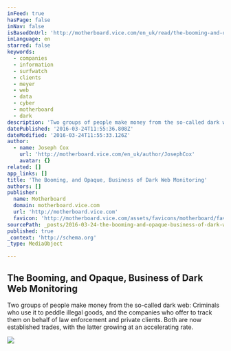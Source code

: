 ```yaml
---
inFeed: true
hasPage: false
inNav: false
isBasedOnUrl: 'http://motherboard.vice.com/en_uk/read/the-booming-and-opaque-business-of-dark-web-monitoring'
inLanguage: en
starred: false
keywords:
  - companies
  - information
  - surfwatch
  - clients
  - meyer
  - web
  - data
  - cyber
  - motherboard
  - dark
description: 'Two groups of people make money from the so-called dark web: Criminals who use it to peddle illegal goods, and the companies who offer to track them on behalf of law enforcement and private clients. Both are now established trades, with the latter growing at an accelerating rate.'
datePublished: '2016-03-24T11:55:36.808Z'
dateModified: '2016-03-24T11:55:33.126Z'
author:
  - name: Joseph Cox
    url: 'http://motherboard.vice.com/en_uk/author/JosephCox'
    avatar: {}
related: []
app_links: []
title: 'The Booming, and Opaque, Business of Dark Web Monitoring'
authors: []
publisher:
  name: Motherboard
  domain: motherboard.vice.com
  url: 'http://motherboard.vice.com'
  favicon: 'http://motherboard.vice.com/assets/favicons/motherboard/favicon-16x16.png?v20160217170156'
sourcePath: _posts/2016-03-24-the-booming-and-opaque-business-of-dark-web-monitoring.md
published: true
_context: 'http://schema.org'
_type: MediaObject

---
```

<article style=""><h1>The Booming, and Opaque, Business of Dark Web Monitoring</h1><p>Two groups of people make money from the so-called dark web: Criminals who use it to peddle illegal goods, and the companies who offer to track them on behalf of law enforcement and private clients. Both are now established trades, with the latter growing at an accelerating rate.</p><img src="https://s3-us-west-2.amazonaws.com/the-grid-img/p/a3161c45e8bd5dd3c998ee338d5a924dbb0c9641.jpg" /></article>